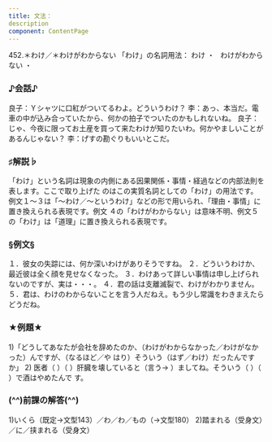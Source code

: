```yaml
---
title: 文法：
description
component: ContentPage
---
```



452.＊わけ／＊わけがわからない
「わけ」の名詞用法： わけ ・
  わけがわからない ・
### ♪会話♪
良子：Ｙシャツに口紅がついてるわよ。どういうわけ？
李：あっ、本当だ。電車の中が込み合っていたから、何かの拍子でついたのかもしれないね。
良子：じゃ、今夜に限ってお土産を買って来たわけが知りたいわ。何かやましいことがあるんじゃない？
李：げすの勘ぐりもいいとこだ。
### ♯解説♭
「わけ」という名詞は現象の内側にある因果関係・事情・経過などの内部法則を表します。ここで取り上げた
のはこの実質名詞としての「わけ」の用法です。 例文１～３は「～わけ／～というわけ」などの形で用いられ、「理由・事情」に置き換えられる表現です。例文
４の「わけがわからない」は意味不明、例文５の「わけ」は「道理」に置き換えられる表現です。
### §例文§
１．彼女の失踪には、何か深いわけがありそうですね。
２．どういうわけか、最近彼は全く顔を見せなくなった。
３．わけあって詳しい事情は申し上げられないのですが、実は・・・。
４．君の話は支離滅裂で、わけがわかりません。
５．君は、わけのわからないことを言う人だねえ。もう少し常識をわきまえたらどうだね。
### ★例題★
1)「どうしてあなたが会社を辞めたのか、（わけがわからなかった／わけがなかった）んですが、（なるほど／や
はり）そういう（はず／わけ）だったんですか」
2) 医者（ ）（ ）肝臓を壊していると（言う→ ）ましてね。そういう（ ）（ ）で酒はやめたんで す。
### (^^)前課の解答(^^)
1)いくら（既定→文型143）／わ／わ／もの（→文型180）
2)踏まれる（受身文）／に／挟まれる（受身文）
